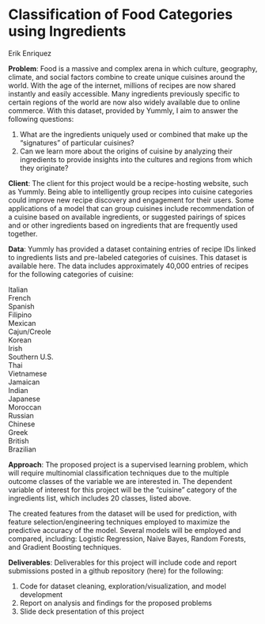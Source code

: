 # Classification of Food Categories using Ingredients
Erik Enriquez

**Problem**: Food is a massive and complex arena in which culture, geography, climate, and social factors combine to create unique cuisines around the world. With the age of the internet, millions of recipes are now shared instantly and easily accessible. Many ingredients previously specific to certain regions of the world are now also widely available due to online commerce. With this dataset, provided by Yummly, I aim to answer the following questions:

1. What are the ingredients uniquely used or combined that make up the “signatures” of particular cuisines?  
2. Can we learn more about the origins of cuisine by analyzing their ingredients to provide insights into the cultures and regions from which they originate?  

**Client**: The client for this project would be a recipe-hosting website, such as Yummly. Being able to intelligently group recipes into cuisine categories could improve new recipe discovery and engagement for their users. Some applications of a model that can group cuisines include recommendation of a cuisine based on available ingredients, or suggested pairings of spices and or other ingredients based on ingredients that are frequently used together.

**Data**: Yummly has provided a dataset containing entries of recipe IDs linked to ingredients lists and pre-labeled categories of cuisines. This dataset is available here. The data includes approximately 40,000 entries of recipes for the following categories of cuisine:

Italian  
French  
Spanish  
Filipino  
Mexican  
Cajun/Creole  
Korean  
Irish  
Southern U.S.  
Thai  
Vietnamese  
Jamaican  
Indian  
Japanese  
Moroccan  
Russian  
Chinese  
Greek  
British  
Brazilian  

**Approach**: The proposed project is a supervised learning problem, which will require multinomial classification techniques due to the multiple outcome classes of the variable we are interested in. The dependent variable of interest for this project will be the “cuisine” category of the ingredients list, which includes 20 classes, listed above.

The created features from the dataset will be used for prediction, with feature selection/engineering techniques employed to maximize the predictive accuracy of the model. Several models will be employed and compared, including: Logistic Regression, Naive Bayes, Random Forests, and Gradient Boosting techniques.

**Deliverables**: Deliverables for this project will include code and report submissions posted in a github repository (here) for the following:
1. Code for dataset cleaning, exploration/visualization, and model development  
2. Report on analysis and findings for the proposed problems  
3. Slide deck presentation of this project  
